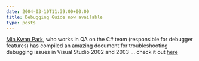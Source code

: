 ```yaml
---
date: 2004-03-10T11:39:00+00:00
title: Debugging Guide now available
type: posts
---
```

[Min Kwan Park](http://blogs.msdn.com/mkpark/), who works in QA on the C# team (responsible for debugger features) has compiled an amazing document for troubleshooting debugging issues in Visual Studio 2002 and 2003 ... check it out [here](http://blogs.msdn.com/mkpark/articles/86872.aspx)
